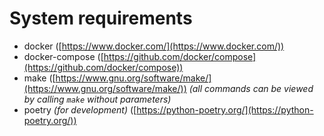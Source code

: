 # System requirements

* docker ([https://www.docker.com/](https://www.docker.com/))
* docker-compose
    ([https://github.com/docker/compose](https://github.com/docker/compose))
* make
    ([https://www.gnu.org/software/make/](https://www.gnu.org/software/make/))
    _(all commands can be viewed by calling `make` without parameters)_
* poetry _(for development)_
  ([https://python-poetry.org/](https://python-poetry.org/))